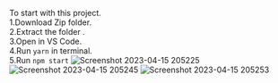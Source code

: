To start with this project.\
1.Download Zip folder.\
2.Extract the folder .\
3.Open in VS Code.\
4.Run `yarn` in terminal.\
5.Run `npm start`
![Screenshot 2023-04-15 205225](https://user-images.githubusercontent.com/120161720/232233177-15862246-c8cd-41a8-b85a-8b8b5f093c0b.png)
![Screenshot 2023-04-15 205245](https://user-images.githubusercontent.com/120161720/232233180-7d3c8ead-f978-43d7-8749-ba4071730ffd.png)
![Screenshot 2023-04-15 205253](https://user-images.githubusercontent.com/120161720/232233185-c10b75e4-9cb4-481d-9902-32236e07aede.png)
